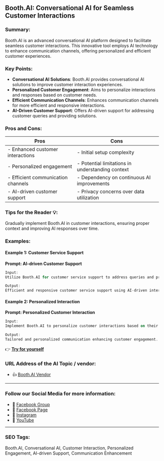 ## Booth.AI: Conversational AI for Seamless Customer Interactions

### Summary:

Booth.AI is an advanced conversational AI platform designed to facilitate seamless customer interactions. This innovative tool employs AI technology to enhance communication channels, offering personalized and efficient customer experiences.

### Key Points:

- **Conversational AI Solutions**: Booth.AI provides conversational AI solutions to improve customer interaction experiences.
- **Personalized Customer Engagement**: Aims to personalize interactions and responses based on customer needs.
- **Efficient Communication Channels**: Enhances communication channels for more efficient and responsive interactions.
- **AI-Driven Customer Support**: Offers AI-driven support for addressing customer queries and providing solutions.

### Pros and Cons:

| Pros                               | Cons                                          |
|------------------------------------|-----------------------------------------------|
| - Enhanced customer interactions   | - Initial setup complexity                     |
| - Personalized engagement          | - Potential limitations in understanding context|
| - Efficient communication channels | - Dependency on continuous AI improvements    |
| - AI-driven customer support       | - Privacy concerns over data utilization      |

### Tips for the Reader 💡:
Gradually implement Booth.AI in customer interactions, ensuring proper context and improving AI responses over time.

### Examples:

#### Example 1: Customer Service Support
**Prompt: AI-driven Customer Support**

```dart
Input:
Utilize Booth.AI for customer service support to address queries and provide solutions.

Output:
Efficient and responsive customer service support using AI-driven interactions.
```

#### Example 2: Personalized Interaction
**Prompt: Personalized Customer Interaction**

```dart
Input:
Implement Booth.AI to personalize customer interactions based on their preferences.

Output:
Tailored and personalized communication enhancing customer engagement.
```

👉 <a href="https://www.booth.ai/" target="_blank" rel="noopener">**Try for yourself**</a>

### URL Address of the AI Topic / vendor:

- 👍 <a href="https://www.booth.ai/" target="_blank" rel="noopener">Booth.AI Vendor</a>
<hr>

### Follow our Social Media for more information:

- 📘 <a href="https://www.facebook.com/groups/trionxai" target="_blank">Facebook Group</a>
- 📄 <a href="https://www.facebook.com/ai.trionxai" target="_blank">Facebook Page</a>
- 📸 <a href="https://www.instagram.com/trionxai/" target="_blank">Instagram</a>
- 🎥 <a href="https://www.youtube.com/@robotdocs/" target="_blank">YouTube</a>

<hr>


### SEO Tags:
Booth.AI, Conversational AI, Customer Interaction, Personalized Engagement, AI-driven Support, Communication Enhancement

